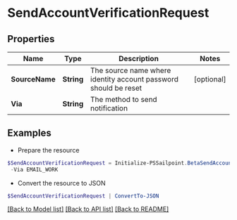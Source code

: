 # SendAccountVerificationRequest
## Properties

Name | Type | Description | Notes
------------ | ------------- | ------------- | -------------
**SourceName** | **String** | The source name where identity account password should be reset | [optional] 
**Via** | **String** | The method to send notification | 

## Examples

- Prepare the resource
```powershell
$SendAccountVerificationRequest = Initialize-PSSailpoint.BetaSendAccountVerificationRequest  -SourceName Active Directory Source `
 -Via EMAIL_WORK
```

- Convert the resource to JSON
```powershell
$SendAccountVerificationRequest | ConvertTo-JSON
```

[[Back to Model list]](../README.md#documentation-for-models) [[Back to API list]](../README.md#documentation-for-api-endpoints) [[Back to README]](../README.md)


